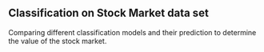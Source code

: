 ## Classification on Stock Market data set

Comparing different classification models and their prediction to determine the value of the stock market.
